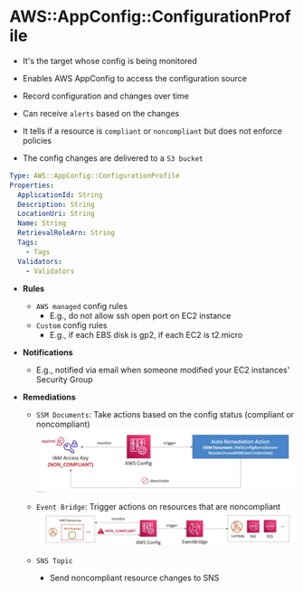# AWS::AppConfig::ConfigurationProfile

- It's the target whose config is being monitored
- Enables AWS AppConfig to access the configuration source

- Record configuration and changes over time
- Can receive `alerts` based on the changes
- It tells if a resource is `compliant` or `noncompliant` but does not enforce policies
- The config changes are delivered to a `S3 bucket`

```yaml
Type: AWS::AppConfig::ConfigurationProfile
Properties:
  ApplicationId: String
  Description: String
  LocationUri: String
  Name: String
  RetrievalRoleArn: String
  Tags:
    - Tags
  Validators:
    - Validators
```

- **Rules**

  - `AWS managed` config rules
    - E.g., do not allow ssh open port on EC2 instance
  - `Custom` config rules
    - E.g., if each EBS disk is gp2, if each EC2 is t2.micro

- **Notifications**

  - E.g., notified via email when someone modified your EC2 instances' Security Group

- **Remediations**

  - `SSM Documents`: Take actions based on the config status (compliant or noncompliant)
    ![SSM Documents](.images/config-ssm-documents.png)

  - `Event Bridge`: Trigger actions on resources that are noncompliant
    ![Event Bridge](.images/config-eventbridge.png)

  - `SNS Topic`
    - Send noncompliant resource changes to SNS
